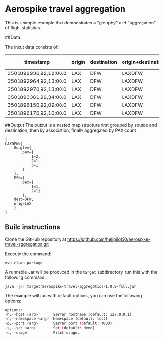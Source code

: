 # Aerospike travel aggregation

This is a simple example that demonstrates a "groupby" and "aggregation" of flight statistics.

##Data

The inout data consists of:

| timestamp | origin | destination | origin+destination | # Pax traveling | Association|
|-----------|--------|-------------|--------------------|---------------|------------|
|3501892936,92,12:00.0|LAX|DFW|LAXDFW|1|Google|
|3501892964,92,13:00.0|LAX|DFW|LAXDFW|1|Google|
|3501892970,92,13:00.0|LAX|DFW|LAXDFW|3|Google|
|3501893361,92,34:00.0|LAX|DFW|LAXDFW|2|Google|
|3501896150,92,09:00.0|LAX|DFW|LAXDFW|1|MSN|
|3501896170,92,10:00.0|LAX|DFW|LAXDFW|2|MSN|

##Output
The outout is a nested map structure first grouped by source and destination, then by association, finally aggregated by PAX count
```
{
LAXDFW={
	Google={
		pax={
			1=2, 
			2=1, 
			3=1
		}
	}, 
	MSN={
		pax={
			1=1, 
			2=1}
		}, 
	dest=DFW, 
	orig=LAX
	}
}
```

## Build instructions

Clone the GitHub repository at https://github.com/helipilot50/aerospike-travel-aggregation.git

Execute the command:
 
```bash
mvn clean package
```

A runnable Jar will be produced in the `target` subdirectory, run this with the following command:
```bash
java -jar target/aerospike-travel-aggregation-1.0.0-full.jar
```

The example will run with default options, you can use the following options:
```bash
options:
-h,--host <arg>       Server hostname (default: 127.0.0.1)
-n,--namespace <arg>  Namespace (default: test)
-p,--port <arg>       Server port (default: 3000)
-s,--set <arg>        Set (default: demo)
-u,--usage            Print usage.
```

